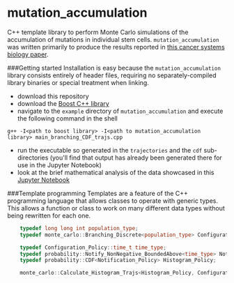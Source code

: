 # mutation_accumulation
C++ template library to perform Monte Carlo simulations of the accumulation of mutations in individual stem cells.  `mutation_accumulation` was written primarily to produce the results reported in [this cancer systems biology paper](http://journals.plos.org/ploscompbiol/article?id=10.1371/journal.pcbi.1003802). 

###Getting started
Installation is easy because the `mutation_accumulation` library consists entirely of header files, requiring no separately-compiled library binaries or special treatment when linking.

* download this repository
* download the [Boost C++ library](http://www.boost.org/) 
* navigate to the `example` directory of `mutation_accumulation` and execute the following command in the shell
```unix
g++ -I<path to boost library> -I<path to mutation_accumulation library> main_branching_CDF_trajs.cpp
```
* run the executable so generated in the `trajectories` and the `cdf` sub-directories (you'll find that output has already been generated there for use in the Jupyter Notebook)
* look at the brief mathematical analysis of the data showcased in this [Jupyter Notebook]() 

###Template programming
Templates are a feature of the C++ programming language that allows classes to operate with generic types. This allows a function or class to work on many different data types without being rewritten for each one. 
```C++
    typedef long long int population_type;
    typedef monte_carlo::Branching_Discrete<population_type> Configuration_Policy;

    typedef Configuration_Policy::time_t time_type;
    typedef probability::Notify_NonNegative_BoundedAbove<time_type> Notification_Policy;
    typedef probability::CDF<Notification_Policy> Histogram_Policy;

    monte_carlo::Calculate_Histogram_Trajs<Histogram_Policy, Configuration_Policy, monte_carlo::Raw_Data_Null,  monte_carlo::Read_NonHomeostasis_Policy>::implement();
```

